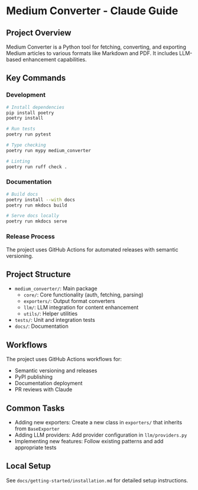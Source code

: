 # Medium Converter - Claude Guide

## Project Overview
Medium Converter is a Python tool for fetching, converting, and exporting Medium articles to various formats like Markdown and PDF. It includes LLM-based enhancement capabilities.

## Key Commands

### Development
```bash
# Install dependencies
pip install poetry
poetry install

# Run tests
poetry run pytest

# Type checking
poetry run mypy medium_converter

# Linting
poetry run ruff check .
```

### Documentation
```bash
# Build docs
poetry install --with docs
poetry run mkdocs build

# Serve docs locally
poetry run mkdocs serve
```

### Release Process
The project uses GitHub Actions for automated releases with semantic versioning.

## Project Structure
- `medium_converter/`: Main package
  - `core/`: Core functionality (auth, fetching, parsing)
  - `exporters/`: Output format converters
  - `llm/`: LLM integration for content enhancement
  - `utils/`: Helper utilities
- `tests/`: Unit and integration tests
- `docs/`: Documentation

## Workflows
The project uses GitHub Actions workflows for:
- Semantic versioning and releases
- PyPI publishing
- Documentation deployment
- PR reviews with Claude

## Common Tasks
- Adding new exporters: Create a new class in `exporters/` that inherits from `BaseExporter`
- Adding LLM providers: Add provider configuration in `llm/providers.py`
- Implementing new features: Follow existing patterns and add appropriate tests

## Local Setup
See `docs/getting-started/installation.md` for detailed setup instructions.